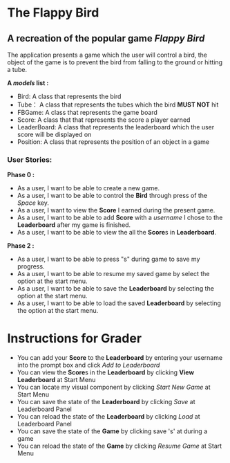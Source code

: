 # The Flappy Bird

## A recreation of the popular game *Flappy Bird*

The application presents a game which the user will control a bird, the object of the game
is to prevent the bird from falling to the ground or hitting a tube.

**A *models* list :**
- Bird: A class that represents the bird
- Tube： A class that represents the tubes which the bird **MUST NOT** hit
- FBGame: A class that represents the game board
- Score: A class that that represents the score a player earned
- LeaderBoard: A class that represents the leaderboard which the user score will be displayed on
- Position: A class that represents the position of an object in a game

### User Stories:
**Phase 0 :**
- As a user, I want to be able to create a new game.
- As a user, I want to be able to control the **Bird** through press of the *Space* key.
- As a user, I want to view the **Score** I earned during the present game.
- As a user, I want to be able to add **Score** with a *username* I chose to the **Leaderboard** after my game is finished.
- As a user, I want to be able to view the all the **Score**s in **Leaderboard**.
 
**Phase 2 :**
- As a user, I want to be able to press "s" during game to save my progress.
- As a user, I want to be able to resume my saved game by select the option at the start menu.
- As a user, I want to be able to save the **Leaderboard** by selecting the option at the start menu.
- As a user, I want to be able to load the saved **Leaderboard** by selecting the option at the start menu.


# Instructions for Grader

- You can add your **Score** to the **Leaderboard** by entering your username into the prompt box and click *Add to Leaderboard*
- You can view the **Score**s in the **Leaderboard** by clicking **View Leaderboard** at Start Menu
- You can locate my visual component by clicking *Start New Game* at Start Menu
- You can save the state of the **Leaderboard** by clicking *Save* at Leaderboard Panel
- You can reload the state of the **Leaderboard** by clicking *Load* at Leaderboard Panel
- You can save the state of the **Game** by clicking save 's' at during a game
- You can reload the state of the **Game** by clicking *Resume Game* at Start Menu